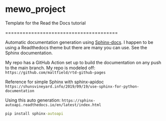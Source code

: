 # mewo_project

Template for the Read the Docs tutorial

=======================================

Automatic documentation generation using [Sphinx-docs](https://www.sphinx-doc.org/en/master/). I happen to be using a Readthedocs theme but there are many you can use. See the Sphinx documentation.

My repo has a GitHub Action set up to build the documentation on any push to the main branch. My repo is modeled off: `https://github.com/maltfield/rtd-github-pages`

Reference for simple Sphinx with sphinx-apidoc `https://shunsvineyard.info/2019/09/19/use-sphinx-for-python-documentation`

Using this auto generation: `https://sphinx-autoapi.readthedocs.io/en/latest/index.html`

```cmd
pip install sphinx-autoapi
```
